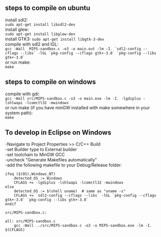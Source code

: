 ## steps to compile on ubuntu  
install sdl2:  
```sudo apt-get install libsdl2-dev```  
install glew:  
```sudo apt-get install libglew-dev```  
install GTK3:
```sudo apt-get install libgtk-3-dev```  
compile with sdl2 and lGL:  
```gcc -Wall  MIPS-sandbox.c -o3 -o main.out -lm -I. `sdl2-config --cflags --libs` -lGL `pkg-config --cflags gtk+-3.0` `pkg-config --libs gtk+-3.0` ```  
or run make:  
```make```

## steps to compile on windows  
compile with gdi:  
```gcc -Wall src/MIPS-sandbox.c -o3 -o main.exe -lm -I. -lgdiplus -lshlwapi -lcomctl32 -mwindows```  
or run make (if you have minGW installed with make somewhere in your system path):  
```make```

## To develop in Eclipse on Windows  
-Navigate to Project Properties >> C/C++ Build  
-set Builder type to External builder  
-set toolchain to MinGW GCC  
-uncheck "Generate Makefiles automatically"  
-add the following makefile to your Debug/Release folder:  
```OSFLAG :=
ifeq ($(OS),Windows_NT)
    detected_OS := Windows
	CFLAGS += -lgdiplus -lshlwapi -lcomctl32 -mwindows
else
    detected_OS := $(shell uname)  # same as "uname -s"
	CFLAGS += `sdl2-config --cflags --libs` -lGL `pkg-config --cflags gtk+-3.0` `pkg-config --libs gtk+-3.0`
endif

src/MIPS-sandbox.c: 

all: src/MIPS-sandbox.c
	gcc -Wall ../src/MIPS-sandbox.c -o3 -o MIPS-sandbox.exe -lm -I. $(CFLAGS)
```  